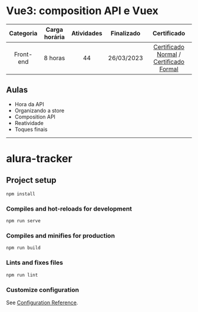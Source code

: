 # Vue3: composition API e Vuex

Categoria | Carga horária | Atividades | Finalizado | Certificado |
:-:|:-:|:-:|:-:|:-:|
Front-end | 8 horas | 44 | 26/03/2023 | [Certificado Normal](https://cursos.alura.com.br/certificate/ab11f6af-4bbe-4d1a-9469-601feb61da2b) / [Certificado Formal](https://cursos.alura.com.br/user/rodineicosta/course/vue3-composition-api-vuex/formalCertificate)

## Aulas

- Hora da API
- Organizando a store
- Composition API
- Reatividade
- Toques finais

---

# alura-tracker

## Project setup
```
npm install
```

### Compiles and hot-reloads for development
```
npm run serve
```

### Compiles and minifies for production
```
npm run build
```

### Lints and fixes files
```
npm run lint
```

### Customize configuration
See [Configuration Reference](https://cli.vuejs.org/config/).
